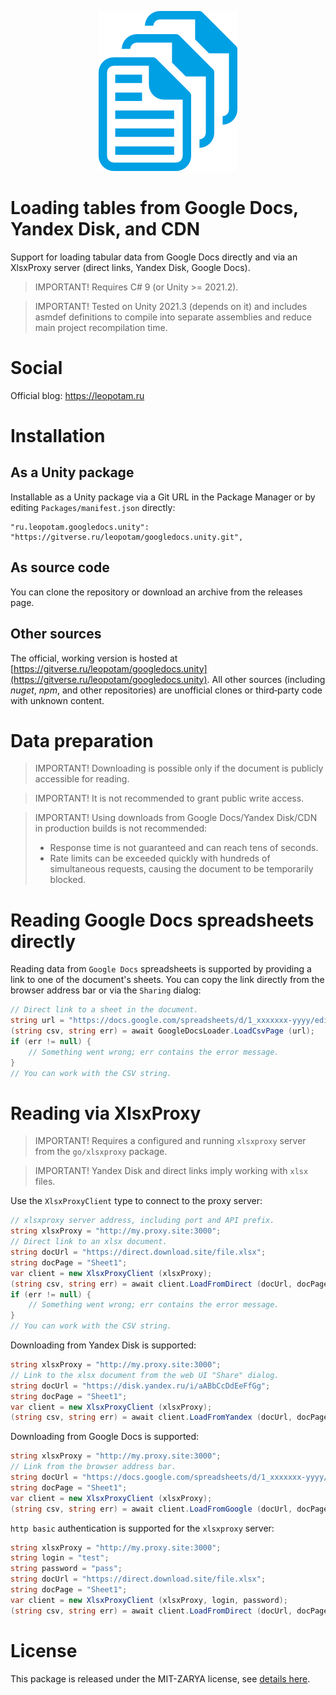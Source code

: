 <p align="center">
    <img src="./logo.png" alt="Logo">
</p>

# Loading tables from Google Docs, Yandex Disk, and CDN
Support for loading tabular data from Google Docs directly and via an XlsxProxy server (direct links, Yandex Disk, Google Docs).

> IMPORTANT! Requires C# 9 (or Unity >= 2021.2).

> IMPORTANT! Tested on Unity 2021.3 (depends on it) and includes asmdef definitions to compile into separate assemblies and reduce main project recompilation time.


# Social
Official blog: https://leopotam.ru


# Installation


## As a Unity package
Installable as a Unity package via a Git URL in the Package Manager or by editing `Packages/manifest.json` directly:
```
"ru.leopotam.googledocs.unity": "https://gitverse.ru/leopotam/googledocs.unity.git",
```


## As source code
You can clone the repository or download an archive from the releases page.


## Other sources
The official, working version is hosted at [https://gitverse.ru/leopotam/googledocs.unity](https://gitverse.ru/leopotam/googledocs.unity). All other sources (including *nuget*, *npm*, and other repositories) are unofficial clones or third‑party code with unknown content.


# Data preparation
> IMPORTANT! Downloading is possible only if the document is publicly accessible for reading.

> IMPORTANT! It is not recommended to grant public write access.

> IMPORTANT! Using downloads from Google Docs/Yandex Disk/CDN in production builds is not recommended:
> * Response time is not guaranteed and can reach tens of seconds.
> * Rate limits can be exceeded quickly with hundreds of simultaneous requests, causing the document to be temporarily blocked.


# Reading Google Docs spreadsheets directly
Reading data from `Google Docs` spreadsheets is supported by providing a link to one of the document's sheets. You can copy the link directly from the browser address bar or via the `Sharing` dialog:
```c#
// Direct link to a sheet in the document.
string url = "https://docs.google.com/spreadsheets/d/1_xxxxxxx-yyyy/edit#gid=0";
(string csv, string err) = await GoogleDocsLoader.LoadCsvPage (url);
if (err != null) {
    // Something went wrong; err contains the error message.
}
// You can work with the CSV string.
```

# Reading via XlsxProxy
> IMPORTANT! Requires a configured and running `xlsxproxy` server from the `go/xlsxproxy` package.

> IMPORTANT! Yandex Disk and direct links imply working with `xlsx` files.

Use the `XlsxProxyClient` type to connect to the proxy server:
```c#
// xlsxproxy server address, including port and API prefix.
string xlsxProxy = "http://my.proxy.site:3000";
// Direct link to an xlsx document.
string docUrl = "https://direct.download.site/file.xlsx";
string docPage = "Sheet1";
var client = new XlsxProxyClient (xlsxProxy);
(string csv, string err) = await client.LoadFromDirect (docUrl, docPage);
if (err != null) {
    // Something went wrong; err contains the error message.
}
// You can work with the CSV string.
```
Downloading from Yandex Disk is supported:
```c#
string xlsxProxy = "http://my.proxy.site:3000";
// Link to the xlsx document from the web UI "Share" dialog.
string docUrl = "https://disk.yandex.ru/i/aABbCcDdEeFfGg";
string docPage = "Sheet1";
var client = new XlsxProxyClient (xlsxProxy);
(string csv, string err) = await client.LoadFromYandex (docUrl, docPage);
```
Downloading from Google Docs is supported:
```c#
string xlsxProxy = "http://my.proxy.site:3000";
// Link from the browser address bar.
string docUrl = "https://docs.google.com/spreadsheets/d/1_xxxxxxx-yyyy/edit#gid=0";
string docPage = "Sheet1";
var client = new XlsxProxyClient (xlsxProxy);
(string csv, string err) = await client.LoadFromGoogle (docUrl, docPage);
```

`http basic` authentication is supported for the `xlsxproxy` server:
```c#
string xlsxProxy = "http://my.proxy.site:3000";
string login = "test";
string password = "pass";
string docUrl = "https://direct.download.site/file.xlsx";
string docPage = "Sheet1";
var client = new XlsxProxyClient (xlsxProxy, login, password);
(string csv, string err) = await client.LoadFromDirect (docUrl, docPage);
```


# License
This package is released under the MIT-ZARYA license, see [details here](./LICENSE.md).
